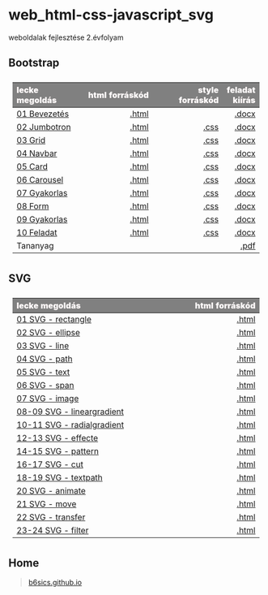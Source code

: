 # web_html-css-javascript_svg

weboldalak fejlesztése 2.évfolyam

<style>
p {
    text-align: justify;
}
    
table {
    padding: 0.5rem;
}
    
table td {
    width: 30%;
}
    
table th {
    color: snow;
    background: gray;
    font-weight: 900;
    word-wrap: break-word;
}
</style>
  
## Bootstrap

| lecke megoldás | html forráskód | style forráskód | feladat kiírás|
|:--- | ---: | ---:| ---:|
| [01 Bevezetés](Bootstrap/01%20Bevezetes/Proba/bootstrap01.html) | [.html](https://github.com/b6sics/web_html-css-javascript_svg/blob/master/Bootstrap/01%20Bevezetes/Proba/bootstrap01.html) | | [.docx](Bootstrap/01%2Bevezetes/bootstrap01%2Bevezetes.docx) |
| [02 Jumbotron](Bootstrap/02%20Fizu.hu%201%20Jumbotron/Jumbotron/bootstrap02.html) | [.html](https://github.com/b6sics/web_html-css-javascript_svg/blob/master/Bootstrap/02%20Fizu.hu%201%20Jumbotron/Jumbotron/bootstrap02.html) | [.css](https://github.com/b6sics/web_html-css-javascript_svg/blob/master/Bootstrap/02%20Fizu.hu%201%20Jumbotron/Jumbotron/bootstrap02.css) | [.docx](Bootstrap/02%20Fizu.hu%201%20Jumbotron/bootstrap02%20Fizu%201%20Jumbotron.docx) |
| [03 Grid](Bootstrap/03%20Fizu.hu%202%20Grid/fizu/bootstrap03.html) | [.html](https://github.com/b6sics/web_html-css-javascript_svg/blob/master/Bootstrap/03%20Fizu.hu%202%20Grid/fizu/bootstrap03.html) | [.css](https://github.com/b6sics/web_html-css-javascript_svg/blob/master/Bootstrap/03%20Fizu.hu%202%20Grid/fizu/bootstrap03.css) | [.docx](Bootstrap/03%20Fizu.hu%202%20Grid/Fizu2.docx) |
| [04 Navbar](Bootstrap/04%20Fizu.hu%203%20Navbar/fizu/bootstrap04.html) | [.html](https://github.com/b6sics/web_html-css-javascript_svg/blob/master/Bootstrap/04%20Fizu.hu%203%20Navbar/fizu/bootstrap04.html) | [.css](https://github.com/b6sics/web_html-css-javascript_svg/blob/master/Bootstrap/04%20Fizu.hu%203%20Navbar/fizu/bootstrap04.css) | [.docx](Bootstrap/04%20Fizu.hu%203%20Navbar/Fizu3.docx) |
| [05 Card](Bootstrap/05%20Fizu.hu%204%20Card/bootstrap05.html) | [.html](https://github.com/b6sics/web_html-css-javascript_svg/blob/master/Bootstrap/05%20Fizu.hu%204%20Card/bootstrap05.html) | [.css](https://github.com/b6sics/web_html-css-javascript_svg/blob/master/Bootstrap/05%20Fizu.hu%204%20Card/bootstrap05.html) | [.docx](Bootstrap/05%20Fizu.hu%204%20Card/Fizu4.docx) |
| [06 Carousel](Bootstrap/06%20Fizu.hu%205%20Carousel/bootstrap06.html) | [.html](https://github.com/b6sics/web_html-css-javascript_svg/blob/master/Bootstrap/06%20Fizu.hu%205%20Carousel/bootstrap06.html) | [.css](https://github.com/b6sics/web_html-css-javascript_svg/blob/master/Bootstrap/06%20Fizu.hu%205%20Carousel/bootstrap06.css) | [.docx](Bootstrap/06%20Fizu.hu%205%20Carousel/Fizu5.docx) |
| [07 Gyakorlas](Bootstrap/07%20fizu.hu%206%20Gyakorlas/bootstrap07.html) | [.html](https://github.com/b6sics/web_html-css-javascript_svg/blob/master/Bootstrap/07%20fizu.hu%206%20Gyakorlas/bootstrap07.html) | [.css](https://github.com/b6sics/web_html-css-javascript_svg/blob/master/Bootstrap/07%20fizu.hu%206%20Gyakorlas/bootstrap07.css) | [.docx](Bootstrap/07%20fizu.hu%206%20Gyakorlas/Fizu6.docx) |
| [08 Form](Bootstrap/08%20fizu.hu%207%20Form/fizu/bootstrap08.html) | [.html](https://github.com/b6sics/web_html-css-javascript_svg/blob/master/Bootstrap/08%20fizu.hu%207%20Form/fizu/bootstrap08.html) | [.css](https://github.com/b6sics/web_html-css-javascript_svg/blob/master/Bootstrap/08%20fizu.hu%207%20Form/fizu/bootstrap08.css) | [.docx](Bootstrap/08%20fizu.hu%207%20Form/Fizu7.docx) |
| [09 Gyakorlas](Bootstrap/09%20napelem%20Gyakorlas/web/napelem.html) | [.html](https://github.com/b6sics/web_html-css-javascript_svg/blob/master/Bootstrap/09%20napelem%20Gyakorlas/web/napelem.html) | [.css](https://github.com/b6sics/web_html-css-javascript_svg/blob/master/Bootstrap/09%20napelem%20Gyakorlas/web/napelem.css) | [.docx](Bootstrap/09%20napelem%20Gyakorlas/Megoldas.docx) |
| [10 Feladat](Bootstrap/F%20Feladat/haziFeladat.html) | [.html](https://github.com/b6sics/web_html-css-javascript_svg/blob/master/Bootstrap/F%20Feladat/haziFeladat.html) | [.css](https://github.com/b6sics/web_html-css-javascript_svg/blob/master/Bootstrap/F%20Feladat/haziFeladat.css) | [.docx](Bootstrap/F%20Feladat/Suti.docx) |
| Tananyag | | | [.pdf](Bootstrap/tananyag.pdf) |

## SVG

| lecke megoldás | html forráskód |
|:--- | ---: |
| [01 SVG - rectangle](SVG-2020-02-06/01%20SVG%20-%20rectangle.html) | [.html](https://github.com/b6sics/web_html-css-javascript_svg/blob/master/SVG-2020-02-06/01%20SVG%20-%20rectangle.html) |
| [02 SVG - ellipse](SVG-2020-02-06/02%20SVG%20-%20ellipse.html) | [.html](https://github.com/b6sics/web_html-css-javascript_svg/blob/master/SVG-2020-02-06/02%20SVG%20-%20ellipse.html) |
| [03 SVG - line](SVG-2020-02-06/03%20SVG%20-%20line.html) | [.html](https://github.com/b6sics/web_html-css-javascript_svg/blob/master/SVG-2020-02-06/03%20SVG%20-%20line.html) |
| [04 SVG - path](SVG-2020-02-06/04%20SVG%20-%20path.html) | [.html](https://github.com/b6sics/web_html-css-javascript_svg/blob/master/SVG-2020-02-06/04%20SVG%20-%20path.html) |
| [05 SVG - text](SVG-2020-02-06/05%20SVG%20-%20text.html) | [.html](https://github.com/b6sics/web_html-css-javascript_svg/blob/master/SVG-2020-02-06/05%20SVG%20-%20text.html) |
| [06 SVG - span](SVG-2020-02-06/06%20SVG%20-%20span.html) | [.html](https://github.com/b6sics/web_html-css-javascript_svg/blob/master/SVG-2020-02-06/06%20SVG%20-%20span.html) |
| [07 SVG - image](SVG-2020-02-06/07%20SVG%20-%20image.html) | [.html](https://github.com/b6sics/web_html-css-javascript_svg/blob/master/SVG-2020-02-06/07%20SVG%20-%20image.html) |
| [08-09 SVG - lineargradient](SVG-2020-02-06/08-09%20SVG%20-%20linear.html) | [.html](https://github.com/b6sics/web_html-css-javascript_svg/blob/master/SVG-2020-02-06/08-09%20SVG%20-%20linear.html) |
| [10-11 SVG - radialgradient](SVG-2020-02-06/10-11%20SVG%20-%20radial.html) | [.html](https://github.com/b6sics/web_html-css-javascript_svg/blob/master/SVG-2020-02-06/10-11%20SVG%20-%20radial.html) |
| [12-13 SVG - effecte](SVG-2020-02-06/12-13%20SVG%20-%20effecte.html) | [.html](https://github.com/b6sics/web_html-css-javascript_svg/blob/master/SVG-2020-02-06/12-13%20SVG%20-%20effecte.html) |
| [14-15 SVG - pattern](SVG-2020-02-06/14-15%20SVG%20-%20pattern.html) | [.html](https://github.com/b6sics/web_html-css-javascript_svg/blob/master/SVG-2020-02-06/14-15%20SVG%20-%20pattern.html) |
| [16-17 SVG - cut](SVG-2020-02-06/16-17%20SVG%20-%20cut.html) | [.html](https://github.com/b6sics/web_html-css-javascript_svg/blob/master/SVG-2020-02-06/16-17%20SVG%20-%20cut.html) |
| [18-19 SVG - textpath](SVG-2020-02-06/18-19%20SVG%20-%20textpath.html) | [.html](https://github.com/b6sics/web_html-css-javascript_svg/blob/master/SVG-2020-02-06/18-19%20SVG%20-%20textpath.html) |
| [20 SVG - animate](SVG-2020-02-06/20%20SVG%20-%20animate.html) | [.html](https://github.com/b6sics/web_html-css-javascript_svg/blob/master/SVG-2020-02-06/20%20SVG%20-%20animate.html) |
| [21 SVG - move](SVG-2020-02-06/21%20SVG%20-%20move.html) | [.html](https://github.com/b6sics/web_html-css-javascript_svg/blob/master/SVG-2020-02-06/21%20SVG%20-%20move.html) |
| [22 SVG - transfer](SVG-2020-02-06/22%20SVG%20-%20transfer.html) | [.html](https://github.com/b6sics/web_html-css-javascript_svg/blob/master/SVG-2020-02-06/22%20SVG%20-%20transfer.html) |
| [23-24 SVG - filter](SVG-2020-02-06/23-24%20SVG%20-%20filter.html) | [.html](https://github.com/b6sics/web_html-css-javascript_svg/blob/master/SVG-2020-02-06/23-24%20SVG%20-%20filter.html) |

## Home

> [b6sics.github.io](https://b6sics.github.io)
